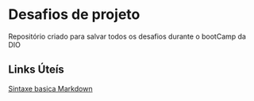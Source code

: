 # Desafios de projeto
Repositório criado para salvar todos os desafios durante o bootCamp da DIO

## Links Úteís
[Sintaxe basica Markdown](https://www.markdownguide.org/)
